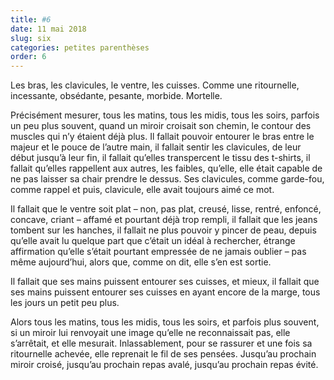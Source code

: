 ```yaml
---
title: #6
date: 11 mai 2018
slug: six
categories: petites parenthèses
order: 6
---
```


Les bras, les clavicules, le ventre, les cuisses. Comme une ritournelle, incessante, obsédante, pesante, morbide. Mortelle.

Précisément mesurer, tous les matins, tous les midis, tous les soirs, parfois un peu plus souvent, quand un miroir croisait son chemin, le contour des muscles qui n’y étaient déjà plus. Il fallait pouvoir entourer le bras entre le majeur et le pouce de l’autre main, il fallait sentir les clavicules, de leur début jusqu’à leur fin, il fallait qu’elles transpercent le tissu des t-shirts, il fallait qu’elles rappellent aux autres, les faibles, qu’elle, elle était capable de ne pas laisser sa chair prendre le dessus. Ses clavicules, comme garde-fou, comme rappel et puis, clavicule, elle avait toujours aimé ce mot.

Il fallait que le ventre soit plat – non, pas plat, creusé, lisse, rentré, enfoncé, concave, criant – affamé et pourtant déjà trop rempli, il fallait que les jeans tombent sur les hanches, il fallait ne plus pouvoir y pincer de peau, depuis qu’elle avait lu quelque part que c’était un idéal à rechercher, étrange affirmation qu’elle s’était pourtant empressée de ne jamais oublier – pas même aujourd’hui, alors que, comme on dit, elle s’en est sortie.

Il fallait que ses mains puissent entourer ses cuisses, et mieux, il fallait que ses mains puissent entourer ses cuisses en ayant encore de la marge, tous les jours un petit peu plus.

Alors tous les matins, tous les midis, tous les soirs, et parfois plus souvent, si un miroir lui renvoyait une image qu’elle ne reconnaissait pas, elle s’arrêtait, et elle mesurait. Inlassablement, pour se rassurer et une fois sa ritournelle achevée, elle reprenait le fil de ses pensées. Jusqu’au prochain miroir croisé, jusqu’au prochain repas avalé, jusqu’au prochain repas évité.
